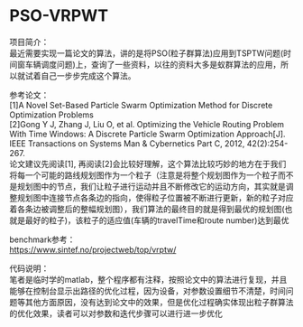 # PSO-VRPWT

项目简介：<br/>
最近需要实现一篇论文的算法，讲的是将PSO(粒子群算法)应用到TSPTW问题(时间窗车辆调度问题)上，查询了一些资料，以往的资料大多是蚁群算法的应用，所以就试着自己一步步完成这个算法。

参考论文：<br/>
[1]A Novel Set-Based Particle Swarm Optimization Method for Discrete Optimization Problems<br/>
[2]Gong Y J, Zhang J, Liu O, et al. Optimizing the Vehicle Routing Problem With Time Windows: A Discrete Particle Swarm Optimization Approach[J]. IEEE Transactions on Systems Man & Cybernetics Part C, 2012, 42(2):254-267.<br/>
论文建议先阅读[1], 再阅读[2]会比较好理解，这个算法比较巧妙的地方在于我们将每一个可能的路线规划图作为一个粒子（注意是将整个规划图作为一个粒子而不是规划图中的节点，我们让粒子进行运动并且不断修改它的运动方向，其实就是调整规划图中连接节点各条边的指向，使得粒子位置被不断进行更新，新的粒子对应着各条边被调整后的整幅规划图），我们算法的最终目的就是得到最优的规划图(也就是最好的粒子)，该粒子的适应值(车辆的travelTime和route number)达到最优

benchmark参考：<br/>
https://www.sintef.no/projectweb/top/vrptw/

代码说明：<br/>
笔者是临时学的matlab，整个程序都有注释，按照论文中的算法进行复现，并且能够在控制台显示出路径的优化过程，因为设备，对参数设置细节不清楚，时间问题等其他方面原因，没有达到论文中的效果，但是优化过程确实体现出粒子群算法的优化效果，读者可以对参数和迭代步骤可以进行进一步优化

